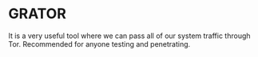 # GRATOR
It is a very useful tool where we can pass all of our system traffic through Tor. Recommended for anyone testing and penetrating.
